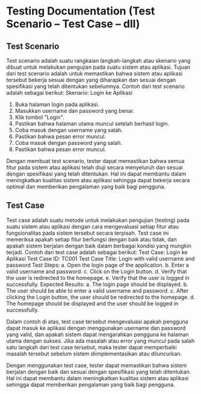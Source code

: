 # Testing Documentation (Test Scenario – Test Case – dll)
## Test Scenario
Test scenario adalah suatu rangkaian langkah-langkah atau skenario yang dibuat untuk melakukan pengujian pada suatu sistem atau aplikasi. Tujuan dari test scenario adalah untuk memastikan bahwa sistem atau aplikasi tersebut bekerja sesuai dengan yang diharapkan dan sesuai dengan spesifikasi yang telah ditentukan sebelumnya.
Contoh dari test scenario adalah sebagai berikut:
Skenario: Login ke Aplikasi
1. Buka halaman login pada aplikasi.
2. Masukkan username dan password yang benar.
3. Klik tombol "Login".
4. Pastikan bahwa halaman utama muncul setelah berhasil login.
5. Coba masuk dengan username yang salah.
6. Pastikan bahwa pesan error muncul.
7. Coba masuk dengan password yang salah.
8. Pastikan bahwa pesan error muncul.

Dengan membuat test scenario, tester dapat memastikan bahwa semua fitur pada sistem atau aplikasi telah diuji secara menyeluruh dan sesuai dengan spesifikasi yang telah ditentukan. Hal ini dapat membantu dalam meningkatkan kualitas sistem atau aplikasi sehingga dapat bekerja secara optimal dan memberikan pengalaman yang baik bagi pengguna.

## Test Case

Test case adalah suatu metode untuk melakukan pengujian (testing) pada suatu sistem atau aplikasi dengan cara mengevaluasi setiap fitur atau fungsionalitas pada sistem tersebut secara terpisah. Test case ini memeriksa apakah setiap fitur berfungsi dengan baik atau tidak, dan apakah sistem berjalan dengan baik dalam berbagai kondisi yang mungkin terjadi.
Contoh dari test case adalah sebagai berikut:
Test Case: Login ke Aplikasi
Test Case ID: TC001
Test Case Title: Login with valid username and password
Test Steps:
a. Open the login page of the application.
b. Enter a valid username and password.
c. Click on the Login button.
d. Verify that the user is redirected to the homepage.
e. Verify that the user is logged in successfully.
Expected Results:
a. The login page should be displayed.
b. The user should be able to enter a valid username and password.
c. After clicking the Login button, the user should be redirected to the homepage.
d. The homepage should be displayed and the user should be logged in successfully.

Dalam contoh di atas, test case tersebut mengevaluasi apakah pengguna dapat masuk ke aplikasi dengan menggunakan username dan password yang valid, dan apakah sistem dapat mengarahkan pengguna ke halaman utama dengan sukses. Jika ada masalah atau error yang muncul pada salah satu langkah dari test case tersebut, maka tester dapat memperbaiki masalah tersebut sebelum sistem diimplementasikan atau diluncurkan.

Dengan menggunakan test case, tester dapat memastikan bahwa sistem berjalan dengan baik dan sesuai dengan spesifikasi yang telah ditentukan. Hal ini dapat membantu dalam meningkatkan kualitas sistem atau aplikasi sehingga dapat memberikan pengalaman yang baik bagi pengguna.


